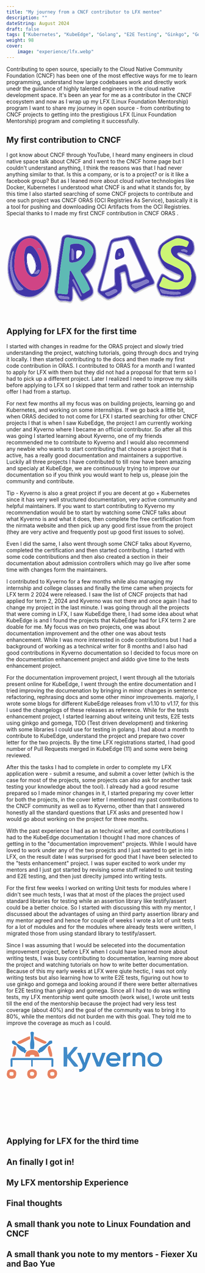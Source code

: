```yaml
---
title: "My journey from a CNCF contributor to LFX mentee"
description: ""
dateString: August 2024
draft: false
tags: ["Kubernetes", "KubeEdge", "Golang", "E2E Testing", "Ginkgo", "Gomega", "Testify", "Behavior Driven Development (BDD)", "Test Driven Development (TDD)"]
weight: 98
cover:
    image: "experience/lfx.webp"
---
```


Contributing to open source, specially to the Cloud Native Community Foundation (CNCF) has been one of the most effective ways for me to learn programming, understand how large codebases work and directly work unedr the guidance of highly talented engineers in the cloud native development space. It's been an year for me as a contributor in the CNCF ecosystem and now as I wrap up my LFX (Linux Foundation Mentorship) program I want to share my journey in open source - from contributing to CNCF projects to getting into the prestigious LFX (Linux Foundation Mentorship) program and completing it successfully.

## My first contribution to CNCF

I got know about CNCF through YouTube, I heard many engineers in cloud native space talk about CNCF and I went to the CNCF home page but I couldn't understand anything, I think the reasons was that I had never anything similar to that. Is this a company, or is to a project? or is it like a facebook group? But as I leaned more about cloud native technologies like Docker, Kubernetes I understood what CNCF is and what it stands for, by this time I also started searching of some CNCF projects to contribute and one such project was CNCF ORAS (OCI Registries As Service), basically it is a tool for pushing and downloading OCI Artifacts from the OCI Registries. Special thanks to I made my first CNCF contribution in CNCF ORAS .

<svg width="700" height="342" viewBox="0 0 903 342" fill="none" xmlns="http://www.w3.org/2000/svg">
<g filter="url(#filter0_d_126_153)">
<path d="M750.937 170.096C750.467 169.985 750.04 169.739 749.709 169.389C748.757 166.913 747.302 164.662 745.436 162.778C743.57 160.894 741.334 159.417 738.868 158.442L738.745 158.345C738.645 153.34 734.731 150.329 732.5 146.442C720.872 126.174 710.988 105.594 716.109 80.9988C717.687 73.4168 722.584 67.3425 724.091 59.8852L724.275 59.7327C726.039 59.3335 727.646 58.4238 728.896 57.117C730.146 55.8101 730.984 54.1641 731.305 52.3842C732.03 51.7626 732.754 51.1408 733.479 50.5186C737.26 50.7799 739.718 48.1161 742.331 46.17C751.023 39.9886 760.105 34.3741 769.519 29.3617C792.248 16.6043 815.283 12.9681 840.433 23.1845C850.018 27.0784 858.685 32.8489 868.622 35.7909C869.32 36.4333 870.018 37.0756 870.716 37.7178C870.675 38.3199 870.741 38.9247 870.911 39.5037C881.748 60.1315 885.66 80.7344 870.883 101.358C870.581 101.779 870.748 102.536 870.696 103.136C870.027 103.803 869.359 104.47 868.691 105.137C862.107 107.615 855.711 109.347 848.821 105.41C840.08 101.073 830.842 97.8198 821.312 95.7211C815.809 94.1643 809.515 91.8995 804.315 97.2562L803.939 97.6251C798.156 103.349 803.817 106.981 806.863 110.229C821.101 125.407 841.064 131.517 858.317 141.948C860.144 143.76 861.971 145.573 863.798 147.385C869.356 159.096 876.056 170.21 881.082 182.224C889.463 202.258 892.86 221.812 883.66 242.964C879.37 252.827 874.583 262.635 871.199 272.939L871.215 272.913C870.104 273.312 869.058 273.874 868.112 274.58C849.654 293.38 826.434 299.735 800.992 300.53C774.89 301.93 748.721 299.566 723.292 293.511L723.161 293.373C724.056 286.813 719.671 281.983 717.65 276.368C713.823 265.734 705.507 256.115 709.767 243.568C714.656 229.802 720.612 216.44 727.583 203.602C730.622 197.808 733.06 196.391 739.457 200.043C756.051 209.517 771.587 221.155 790.877 225.456C803.184 228.199 812.596 225.394 818.74 215.535C823.829 207.369 821.502 200.493 812.211 197.901C806.383 196.184 800.726 193.934 795.311 191.18C780.597 183.992 765.738 177.104 750.937 170.096ZM791.918 268.657C797.165 268.657 803.317 269.017 809.415 268.592C831.472 267.056 849.447 258.32 860.898 238.534C867.312 226.656 870.212 213.198 869.261 199.733C868.542 172.603 857.636 152.261 832.719 140.045C820.929 134.264 809.381 127.981 797.835 121.718C787.639 116.557 779.578 107.98 775.058 97.4839C768.359 81.5217 777.1 65.0151 794.025 63.1704C809.591 61.4739 825.445 61.1092 840.108 67.665C846.638 70.5846 848.477 68.2748 851.013 63.0506C860.133 44.2679 860.22 44.1789 840.741 37.0309C839.594 36.6101 838.537 35.9322 837.38 35.5568C822.571 30.7546 807.776 24.7013 791.992 31.1665C775.828 37.6239 760.437 45.8673 746.105 55.7433C739.357 60.4161 733.851 66.6646 730.064 73.9469C726.277 81.2291 724.324 89.3253 724.375 97.5331C724.425 105.741 726.477 113.812 730.352 121.048C734.228 128.283 739.81 134.464 746.614 139.054C758.746 147.487 772.744 152.123 785.841 158.586C800.312 165.729 815.868 171.012 826.126 184.691C836.994 199.184 836.645 218.926 824.554 227.614C819.65 231.306 813.973 233.838 807.95 235.021C801.926 236.204 795.714 236.006 789.778 234.443C772.963 229.869 757.035 222.506 742.658 212.66C737.559 209.403 734.84 209.291 732.561 215.733C729.537 225.004 725.702 233.99 721.102 242.589C716.071 251.437 720.409 254.785 727.542 257.439C747.898 265.926 769.892 269.758 791.918 268.657ZM785.243 292.995C795.552 292.153 803.784 291.647 811.968 290.718C814.646 290.414 817.993 289.25 818.575 286.432C819.33 282.77 815.184 282.836 813.054 281.499C809.671 280.013 805.942 279.494 802.282 280.001C787.347 279.626 772.499 280.465 757.568 276.889C747.483 274.474 737.787 270.826 727.653 268.77C725.886 268.412 723.545 266.06 722.356 269.542C721.134 273.123 730.394 286.849 734.598 287.342C752.155 289.402 769.734 291.279 785.243 292.995ZM834.065 79.4577C831.859 79.972 829.223 80.5666 826.597 81.2054C824.378 81.7451 821.185 81.3533 821.681 85.0372C822.084 88.0216 824.645 88.6328 827.183 88.6887C830.481 88.9929 833.728 89.7107 836.847 90.8252C841.175 92.0175 847.245 98.2637 849.915 91.5721C852.484 85.1333 844.402 83.6617 839.802 81.2945C837.94 80.5327 836.022 79.9185 834.065 79.4577Z" fill="#4035A7"/>
<path d="M522.929 292.303C521.656 293.64 520.384 294.976 519.112 296.313C509.162 300.862 499.276 305.562 489.236 309.903C486.351 311.372 483.151 312.115 479.914 312.068C476.678 312.022 473.501 311.187 470.66 309.636C458.66 302.885 447.458 294.806 437.264 285.552C434.999 283.478 433.282 280.876 432.268 277.978C431.253 275.08 430.971 271.975 431.448 268.942C432.66 257.137 435.157 245.499 438.894 234.235C446.727 211.431 452.828 188.139 458.53 164.745C465.447 136.359 472.376 107.969 478.663 79.44C481.746 65.447 488.265 52.6315 491.315 38.6965L491.47 38.529C506.383 30.7539 522.613 28.2279 538.987 25.3368C559.132 21.78 578.978 13.8858 598.236 27.7846C598.404 27.9063 598.818 27.6893 599.117 27.6306L599.208 27.7254C599.121 28.9181 599.228 30.1168 599.522 31.2756C618.519 73.865 637.564 116.432 656.659 158.978C667.425 182.86 680.779 205.468 691.516 229.397C695.269 237.762 692 242.015 685.145 244.028C664.488 250.095 646.271 261.329 626.883 270.067C617.022 274.511 607.419 284.285 594.797 276.521C591.147 272.844 587.496 269.167 583.846 265.49C584.131 262.669 582.187 261.001 580.523 259.241C573.873 251.943 569.96 242.566 569.449 232.707C567.634 218.807 564.737 205.071 560.784 191.622C559.799 187.58 558.827 182.483 552.811 183.703C547.734 184.793 542.766 186.339 537.967 188.322C534.751 189.612 532.009 192.157 533.155 196.181C536.957 209.527 536.763 223.398 538.439 236.998C540.857 256.612 546.246 277.712 523.516 290.627C523.128 290.847 523.116 291.73 522.929 292.303ZM443.852 275.158C450.127 281.218 456.968 278.007 463.158 275.604C475.17 271.145 486.7 265.48 497.569 258.696C512.46 249.091 514.374 254.042 510.396 232.652C510.069 229.919 509.986 227.161 510.15 224.413C510.105 207.295 510.073 190.177 510.055 173.059L511.873 171.242C524.122 168.118 534.256 160.244 546.1 156.119C559.614 151.412 560.863 151.87 565.948 165.467C573.364 185.294 575.364 206.379 580.174 226.807C582.005 234.585 585.259 234.493 591.119 232.414C597.411 230.182 603.891 228.483 610.224 226.358C622.909 222.954 635.24 218.345 647.049 212.595C652.356 209.605 654.578 207.197 651.247 200.441C641.657 180.991 633.14 161.012 624.223 141.23C608.783 106.978 593.275 72.7557 578.004 38.4283C574.998 31.672 571.816 28.2196 563.464 31.0013C549.882 35.5246 535.398 36.5799 521.517 39.8541C511.2 42.2877 498.278 41.568 493.6 55.327C488.405 72.2054 484.362 89.4171 481.5 106.843C476.084 134.681 468.245 161.898 461.691 189.438C455.435 215.726 448.102 241.758 441.318 267.922C440.645 270.521 439.788 273.491 443.545 274.804L443.852 275.158ZM670.453 231.808C670.093 230.147 669.397 228.576 668.408 227.194C667.419 225.811 666.158 224.645 664.702 223.767C663.246 222.89 661.626 222.319 659.942 222.091C658.257 221.862 656.543 221.981 654.906 222.439C647.086 225.646 639.333 229.022 631.605 232.447C619.635 237.75 606.163 237.743 594.204 243.134C591.304 244.441 588.352 245.62 588.129 249.123C587.743 255.181 604.439 266.735 609.916 264.15C628.487 255.384 647.004 246.505 665.467 237.511C667.832 236.366 670.82 235.471 670.453 231.808ZM479.588 300.098C483.55 299.964 509.582 287.15 516.241 282.45C523.39 277.404 522.811 272.581 515.011 268.364C512.906 267.431 510.589 267.079 508.301 267.344C506.014 267.609 503.839 268.482 502.003 269.872C491.473 275.868 480.258 280.573 468.602 283.885C465.503 284.644 463.022 286.839 464.942 289.737C468.422 294.836 473.621 298.514 479.588 300.098Z" fill="#4035A7"/>
<path d="M45.2954 281.677C44.6425 281.021 43.9896 280.365 43.3367 279.71C38.9325 267.737 30.4406 257.942 26.0199 245.838C17.2317 221.776 9.38135 197.984 9.35288 171.64C9.32852 149.067 13.9347 127.45 17.8817 105.678C19.6271 96.0508 20.9461 85.5096 26.5036 77.0807C43.0122 52.0427 61.7276 29.7194 93.0479 21.95C117.752 15.8217 139.31 18.2162 157.489 37.9604C168.945 50.6417 178.292 65.0802 185.171 80.7248C197.007 107.149 204.884 135.172 208.549 163.893C211.663 186.992 205.615 209.21 197.571 230.93C192.021 247.045 182.786 261.643 170.601 273.562C158.416 285.481 143.619 294.392 127.385 299.586C103.395 307.6 79.1434 300.959 57.2345 287.981C53.3612 285.687 50.3198 281.798 45.2954 281.677ZM37.2794 162.287C36.743 190.792 51.5388 227.217 85.1517 254.824C100.082 267.087 117.693 275.65 137.532 271.773C172.852 264.87 190.454 229.691 195.66 204.393C199.637 182.09 198.5 159.175 192.334 137.375C185.004 107.917 175.101 79.6799 157.278 54.6524C129.59 15.7717 77.1712 19.9028 55.8505 62.7305C42.5209 89.506 37.7679 118.068 37.2794 162.287ZM33.6633 88.0453C29.8285 90.753 27.2034 94.852 26.3481 99.4679C25.1191 106.299 22.5548 112.889 21.2954 119.718C18.2229 136.376 13.0902 152.815 17.0055 170.198C19.4052 180.852 20.3383 191.796 22.8456 202.49C27.1286 223.633 35.1212 243.852 46.4533 262.209C54.0544 273.804 60.5662 275.262 73.5698 270.6C81.9213 267.605 79.473 264.649 74.6927 261.24C65.8008 254.252 58.2377 245.722 52.364 236.058C40.137 217.817 32.0569 197.118 28.6926 175.418C25.4551 155.225 25.4202 134.647 28.5892 114.442C29.8116 106.208 34.0834 98.5254 33.6633 88.0453Z" fill="#4035A7"/>
<path d="M421.436 103.831C423.113 128.811 415.378 153.514 399.753 173.076C393.425 180.149 386.039 186.2 377.858 191.012C371.799 195.072 371.473 198.112 375.212 204.263C386.245 221.483 395.982 239.5 404.341 258.166C411.98 276.352 412.274 293.931 390.153 305.421C380.938 310.208 372.086 315.654 362.536 319.857C355.347 323.021 350.266 322.436 345.316 315.441C335.189 301.13 327.981 285.25 319.286 270.18C317.949 267.863 317.587 263.016 313.729 264.275C310.443 265.347 311.39 269.721 311.825 272.542C313.575 285.894 313.308 299.432 311.033 312.704C309.203 325.261 302.973 329.605 290.832 326.287C281.604 323.984 272.07 323.161 262.585 323.848C257.992 324.158 253.4 323.236 249.284 321.177C245.167 319.118 241.675 315.997 239.169 312.136C233.85 305.521 229.995 297.854 227.858 289.639C225.721 281.425 225.351 272.851 226.772 264.483C230.614 238.616 232.855 212.36 236.235 186.352C241.419 146.45 246.353 106.503 252.966 66.7778C254.609 56.9067 256.658 47.0219 257.738 36.9857C259.659 19.119 268.937 11.531 287.576 10.5628C296.139 10.6234 304.65 11.9141 312.846 14.3954C333.283 19.2173 354.666 19.7931 374.379 27.7148C407.315 40.9497 420.94 61.0473 421.425 96.4915C421.459 98.9402 421.43 101.39 421.436 103.831ZM308.223 286.102H308.313C308.313 280.898 307.927 275.656 308.422 270.499C308.92 265.31 305.45 256.904 311.178 255.7C317.535 254.364 319.734 263.044 322.381 268.232C329.879 283.866 338.493 298.938 348.157 313.334C351.721 318.375 355.064 320.362 361.062 316.776C367.286 313.057 374.266 310.625 380.648 307.14C407.538 292.453 410.929 283.388 399.204 254.859C391.311 237.05 381.865 219.97 370.976 203.818C367.008 197.576 367.898 194.1 373.237 190.326C376.473 188.037 379.661 185.679 382.799 183.252C391.236 177.209 398.477 169.651 404.152 160.962C416.086 140.498 421.097 116.728 418.438 93.1871C415.689 57.4635 399.416 36.3211 363.981 28.0734C342.064 22.9722 319.71 19.7555 297.775 14.724C287.676 12.4076 278.974 15.6638 270.397 18.9502C260.248 22.8388 261.789 33.8508 260.379 41.8911C255.39 70.3408 251.664 99.0131 247.549 127.614C244.299 150.208 240.798 172.776 238.098 195.438C234.749 223.549 232.184 251.752 229.122 279.899C228.175 288.601 241.826 314.422 249.844 318.062C251.537 318.773 253.376 319.063 255.206 318.907C267.713 318.547 280.214 319.826 292.39 322.712C303.055 324.676 307.551 321.064 308.141 309.976C308.563 302.039 308.223 294.062 308.223 286.102Z" fill="#837CC6"/>
<path d="M45.2942 281.677C50.3187 281.798 53.36 285.687 57.2334 287.981C79.1423 300.959 103.394 307.6 127.383 299.586C143.617 294.392 158.415 285.481 170.6 273.562C182.784 261.643 192.019 247.045 197.57 230.93C205.614 209.21 211.662 186.992 208.548 163.893C204.883 135.172 197.006 107.149 185.17 80.7248C178.291 65.0803 168.944 50.6418 157.487 37.9605C139.309 18.2163 117.751 15.8218 93.0469 21.9501C61.7265 29.7195 43.0111 52.0428 26.5027 77.0808C20.945 85.5097 19.626 96.0509 17.8805 105.678C13.9337 127.45 9.32728 149.067 9.35165 171.64C9.38012 197.984 17.2304 221.776 26.0186 245.838C30.4394 257.941 38.9313 267.737 43.3354 279.71C33.8673 273.434 30.6705 262.928 25.8876 253.563C8.06077 218.658 3.50762 181.197 7.54609 142.935C9.60188 122.887 13.7716 103.112 19.9856 83.9398C26.328 64.6229 41.6109 51.8127 55.5003 37.9331C71.2906 22.154 91.5726 17.6976 112.058 14.7888C128.317 12.4801 142.568 19.949 154.654 30.6202C174.486 48.1312 185.918 71.1114 194.728 95.3827C205.063 123.859 214.438 152.93 211.51 183.709C206.955 231.594 188.851 270.605 144.011 296.136C114.348 313.025 69.8763 302.546 49.1478 286.5C47.5634 285.273 45.3848 284.224 45.2942 281.677Z" fill="#837CC6"/>
<path d="M491.315 38.6965C488.265 52.6315 481.746 65.447 478.663 79.44C472.376 107.969 465.448 136.359 458.53 164.744C452.828 188.139 446.727 211.431 438.894 234.235C435.157 245.499 432.661 257.137 431.448 268.942C430.971 271.975 431.253 275.08 432.268 277.978C433.283 280.876 434.999 283.478 437.264 285.552C447.458 294.806 458.66 302.885 470.66 309.636C473.501 311.187 476.678 312.021 479.915 312.068C483.152 312.115 486.351 311.372 489.236 309.903C499.277 305.561 509.162 300.862 519.113 296.313C508.619 307.249 494.745 311.974 480.776 315.604C473.296 317.548 467.173 311.206 461.095 307.263C451.663 301.565 442.811 294.956 434.669 287.531C431.886 284.882 429.825 281.568 428.678 277.901C427.531 274.235 427.337 270.337 428.114 266.574C431.47 247.671 436.397 229.081 442.843 210.997C448.442 193.575 452.057 175.691 456.229 157.922C460.468 139.867 465.733 122.048 469.789 103.956C472.778 88.0993 476.866 72.4693 482.023 57.1792C484.438 50.7502 485.63 43.5453 491.315 38.6965Z" fill="#837CC6"/>
<path d="M594.797 276.521C607.419 284.285 617.022 274.511 626.884 270.067C646.271 261.329 664.488 250.095 685.145 244.028C692 242.015 695.27 237.762 691.516 229.397C680.779 205.468 667.425 182.86 656.66 158.978C637.495 116.464 618.449 73.8965 599.523 31.2757C599.228 30.1168 599.122 28.9181 599.208 27.7255C605.312 30.2425 605.194 36.6624 607.371 41.419C634.819 101.397 659.972 162.437 690.802 220.846C692.085 223.276 693.214 225.792 694.315 228.312C698.4 237.669 696.557 244.015 686.687 246.957C660.961 254.624 638.332 268.773 614.283 279.935C607.228 283.21 599.774 286.254 594.797 276.521Z" fill="#837CC6"/>
<path d="M750.937 170.096C765.738 177.104 780.597 183.992 795.31 191.18C800.725 193.934 806.383 196.184 812.211 197.901C821.502 200.493 823.828 207.369 818.739 215.535C812.595 225.394 803.184 228.199 790.877 225.456C771.586 221.155 756.05 209.517 739.457 200.043C733.059 196.391 730.622 197.809 727.582 203.602C720.612 216.44 714.655 229.802 709.767 243.568C705.507 256.115 713.823 265.734 717.65 276.368C719.67 281.983 724.056 286.813 723.161 293.373C715.568 282.044 709.887 269.545 706.342 256.375C703.055 244.123 710.244 233.288 714.638 222.374C717.589 215.043 721.724 208.196 725.144 201.043C728.537 193.947 733.115 193.135 740.005 196.663C753.032 203.335 764.295 213.21 778.458 217.76C784.534 219.712 790.623 221.643 796.773 223.345C799.636 223.916 802.598 223.735 805.37 222.821C808.142 221.907 810.631 220.291 812.593 218.129C814.394 216.93 815.817 215.244 816.697 213.268C817.577 211.292 817.878 209.107 817.565 206.966C816.623 202.446 812.428 201.599 808.637 200.196C789.708 192.518 771.278 183.661 753.457 173.677C752.307 173.079 751.763 171.317 750.937 170.096Z" fill="#837CC6"/>
<path d="M522.929 292.303C523.116 291.73 523.128 290.847 523.516 290.627C546.246 277.712 540.857 256.612 538.439 236.998C536.763 223.398 536.956 209.527 533.155 196.181C532.008 192.157 534.751 189.612 537.967 188.322C542.766 186.339 547.734 184.793 552.811 183.703C558.827 182.483 559.799 187.58 560.784 191.622C564.736 205.071 567.633 218.807 569.449 232.707C569.96 242.566 573.873 251.943 580.523 259.241C582.187 261.001 584.131 262.669 583.846 265.49C572.163 257.425 567.807 245.87 566.125 232.138C564.122 218.91 561.43 205.796 558.06 192.849C556.407 185.679 551.123 187.925 546.332 189.014C540.931 190.241 536.621 191.447 537.333 198.923C539.066 217.143 543.278 235.12 542.769 253.559C542.668 257.229 542.787 260.906 542.78 264.579C542.752 279.495 537.618 286.66 522.929 292.303Z" fill="#837CC6"/>
<path d="M723.292 293.511C748.721 299.566 774.889 301.93 800.992 300.53C826.434 299.735 849.653 293.381 868.111 274.58C869.057 273.874 870.103 273.312 871.215 272.914C868.559 282.529 860.053 286.573 852.548 290.555C828.199 303.473 801.937 306.463 774.689 303.928C761.62 303.275 748.603 301.816 735.714 299.557C730.993 298.521 725.821 298.864 723.292 293.511Z" fill="#837CC6"/>
<path d="M868.622 35.7909C858.685 32.8489 850.018 27.0785 840.432 23.1845C815.283 12.9682 792.247 16.6043 769.519 29.3617C760.105 34.3741 751.023 39.9886 742.331 46.1701C739.718 48.1161 737.259 50.7799 733.478 50.5186C733.377 48.2934 735.206 47.3382 736.581 46.3378C752.431 34.4897 769.842 24.8866 788.319 17.8005C806.31 11.1325 823.661 13.8421 840.778 20.1246C850.806 23.8055 861.777 26.2704 868.622 35.7909Z" fill="#837CC6"/>
<path d="M871.198 272.938C874.582 262.635 879.369 252.827 883.659 242.964C892.859 221.812 889.462 202.257 881.081 182.224C876.055 170.21 869.355 159.096 863.797 147.385C865.006 147.616 866.14 148.14 867.1 148.91C868.06 149.68 868.818 150.674 869.306 151.803C881.287 173.702 894.961 195.62 891.854 221.746C889.665 240.159 884.811 258.603 871.198 272.938Z" fill="#837CC6"/>
<path d="M599.117 27.6306C598.818 27.6895 598.405 27.9063 598.236 27.7846C578.979 13.8858 559.133 21.78 538.988 25.3368C522.614 28.2279 506.384 30.7537 491.47 38.5289C497.564 29.7872 507.364 27.135 516.647 25.7118C534.38 22.9937 551.83 19.2384 569.354 15.549C581.148 13.0659 590.624 20.0248 599.117 27.6306Z" fill="#837CC6"/>
<path d="M724.091 59.8852C722.584 67.3424 717.687 73.4168 716.108 80.9988C710.988 105.594 720.872 126.174 732.5 146.442C734.73 150.329 738.645 153.34 738.745 158.345C726.831 148.258 722.566 133.823 716.661 120.212C712.965 111.981 711.121 103.038 711.26 94.0166C711.399 84.9947 713.516 76.1132 717.463 67.9993C718.941 64.7264 719.993 61.0463 724.091 59.8852Z" fill="#837CC6"/>
<path d="M858.317 141.948C841.064 131.516 821.101 125.407 806.863 110.229C803.817 106.981 798.156 103.349 803.939 97.6251C805.315 107.429 812.829 112.513 820.076 117.222C828.906 122.96 838.521 127.478 847.599 132.857C851.618 135.238 856.607 136.743 858.317 141.948Z" fill="#837CC6"/>
<path d="M870.696 103.136C870.748 102.536 870.582 101.78 870.884 101.358C885.661 80.7346 881.748 60.1317 870.912 39.5037C870.741 38.9247 870.675 38.32 870.717 37.7178C881.307 43.189 880.908 54.0739 882.815 63.4575C885.483 76.5861 884.717 89.4352 874.909 100.072C873.731 101.348 872.869 103.177 870.696 103.136Z" fill="#837CC6"/>
<path d="M804.315 97.2559C809.514 91.8991 815.809 94.1639 821.312 95.7207C830.841 97.8194 840.079 101.073 848.821 105.409C855.71 109.347 862.107 107.614 868.691 105.136C864.668 112.154 859.159 112.946 851.889 110.085C836.539 104.046 821.538 96.4481 804.315 97.2559Z" fill="#837CC6"/>
<path d="M738.868 158.442C741.334 159.417 743.57 160.894 745.436 162.778C747.302 164.662 748.757 166.913 749.708 169.389C747.125 168.627 744.775 167.224 742.88 165.31C740.984 163.396 739.604 161.033 738.868 158.442Z" fill="#837CC6"/>
<path d="M731.305 52.3843C730.984 54.1642 730.146 55.8102 728.896 57.117C727.646 58.4238 726.038 59.3336 724.274 59.7327C724.41 57.8817 725.186 56.1356 726.469 54.7945C727.752 53.4534 729.462 52.6012 731.305 52.3843Z" fill="#837CC6"/>
<path d="M791.918 268.657C769.892 269.758 747.897 265.926 727.542 257.439C720.409 254.785 716.071 251.437 721.102 242.589C725.702 233.99 729.536 225.004 732.561 215.733C734.84 209.291 737.558 209.403 742.657 212.66C757.035 222.506 772.963 229.869 789.778 234.443C795.713 236.006 801.926 236.204 807.95 235.021C813.973 233.838 819.65 231.306 824.554 227.614C836.644 218.926 836.994 199.184 826.126 184.691C815.867 171.012 800.312 165.729 785.84 158.586C772.745 152.123 758.746 147.487 746.614 139.054C739.81 134.464 734.227 128.283 730.352 121.048C726.477 113.812 724.425 105.741 724.375 97.533C724.324 89.3252 726.277 81.2291 730.064 73.9469C733.851 66.6646 739.357 60.4161 746.105 55.7433C760.437 45.8673 775.829 37.6238 791.992 31.1664C807.776 24.7011 822.571 30.7545 837.38 35.5567C838.538 35.9321 839.594 36.61 840.741 37.0308C860.221 44.1788 860.134 44.2678 851.013 63.0505C848.477 68.2747 846.638 70.5845 840.108 67.6649C825.445 61.1091 809.591 61.474 794.025 63.1702C777.1 65.015 768.359 81.5218 775.058 97.4838C779.578 107.98 787.639 116.557 797.835 121.718C809.381 127.981 820.929 134.264 832.719 140.045C857.636 152.261 868.542 172.603 869.261 199.733C870.212 213.198 867.312 226.656 860.898 238.534C849.447 258.32 831.472 267.056 809.415 268.592C803.317 269.017 797.164 268.657 791.918 268.657Z" fill="#CCF575"/>
<path d="M785.242 292.995C769.734 291.279 752.155 289.402 734.598 287.342C730.393 286.849 721.133 273.123 722.356 269.542C723.544 266.06 725.886 268.412 727.653 268.77C737.787 270.826 747.482 274.474 757.568 276.889C772.499 280.465 787.346 279.626 802.282 280.001C805.942 279.494 809.671 280.013 813.053 281.499C815.183 282.836 819.33 282.77 818.574 286.432C817.993 289.25 814.646 290.414 811.968 290.718C803.784 291.647 795.552 292.154 785.242 292.995Z" fill="#837CC6"/>
<path d="M834.065 79.4576C836.023 79.9184 837.941 80.5324 839.802 81.2941C844.403 83.6613 852.485 85.133 849.916 91.5718C847.245 98.2637 841.176 92.0175 836.848 90.8249C833.729 89.7104 830.482 88.9926 827.184 88.6884C824.645 88.6325 822.084 88.0213 821.682 85.0369C821.185 81.353 824.378 81.7448 826.597 81.2051C829.223 80.5666 831.859 79.9719 834.065 79.4576Z" fill="#837CC6"/>
<path d="M511.874 171.241C511.267 171.847 510.662 172.453 510.056 173.06C506.852 173.825 506.906 176.432 506.93 178.86C507.118 197.471 506.487 216.151 507.947 234.664C508.719 244.448 507.395 250.754 497.943 255.029C480.351 262.983 464.66 275.862 443.852 275.158L443.547 274.803C447.259 259.663 450.693 244.449 454.731 229.397C469.47 174.46 482.768 119.18 494.625 63.5566C495.233 58.7332 497.469 54.262 500.965 50.8831C504.46 47.5043 509.005 45.4204 513.846 44.9763C529.759 41.954 545.718 38.9778 561.375 34.8991C568.847 32.9527 572.238 34.3615 575.411 41.44C598.934 93.9166 622.713 146.278 646.747 198.526C649.949 205.507 648.414 209.481 641.425 211.857C624.058 217.762 606.675 223.621 589.342 229.625C585.1 231.095 583.977 229.109 583.313 225.456C581.834 217.334 580.131 209.252 578.442 201.17C576.193 187.589 572.765 174.229 568.197 161.243C563.598 149.714 558.736 147.628 547.652 152.073C545.906 152.639 544.196 153.309 542.531 154.081C532.271 159.728 519.695 161.253 511.874 171.241ZM510.684 111.345C509.814 129.194 513.401 131.756 527.722 126.714C529.446 126.107 531.281 125.82 533.009 125.222C556.083 117.243 557.32 113.807 550.641 89.9187C544.89 69.3526 541.079 73.2076 525.38 78.0171C523.101 78.9277 521.062 80.3498 519.419 82.1737C517.777 83.9975 516.576 86.1743 515.908 88.5361C512.86 95.7792 511.092 103.497 510.684 111.345Z" fill="#FCFCFD"/>
<path d="M511.874 171.241C519.695 161.253 532.271 159.728 542.531 154.081C544.196 153.31 545.906 152.639 547.652 152.073C558.736 147.628 563.598 149.714 568.197 161.243C572.765 174.229 576.193 187.589 578.442 201.17C580.131 209.252 581.834 217.334 583.312 225.456C583.977 229.109 585.1 231.095 589.342 229.625C606.675 223.621 624.058 217.762 641.425 211.857C648.413 209.481 649.949 205.507 646.747 198.526C622.77 146.254 598.992 93.8921 575.411 41.4401C572.237 34.3616 568.847 32.9527 561.374 34.8992C545.717 38.9779 529.758 41.9541 513.846 44.9764C509.005 45.4204 504.46 47.5044 500.965 50.8832C497.469 54.2621 495.232 58.7333 494.624 63.5567C482.872 119.197 469.574 174.477 454.731 229.397C450.693 244.449 447.259 259.663 443.546 274.803C439.788 273.491 440.645 270.521 441.319 267.921C448.102 241.757 455.435 215.725 461.691 189.437C468.245 161.898 476.084 134.681 481.5 106.843C484.362 89.4167 488.405 72.2049 493.601 55.3266C498.278 41.5676 511.2 42.2873 521.518 39.8537C535.398 36.5797 549.882 35.5244 563.464 31.0011C571.816 28.2194 574.998 31.6718 578.004 38.4281C593.275 72.7555 608.784 106.978 624.223 141.23C633.14 161.011 641.657 180.991 651.247 200.441C654.578 207.196 652.356 209.604 647.049 212.595C635.24 218.345 622.909 222.954 610.224 226.357C603.891 228.482 597.411 230.182 591.119 232.414C585.259 234.493 582.005 234.585 580.174 226.807C575.364 206.379 573.364 185.294 565.948 165.467C560.863 151.87 559.614 151.412 546.1 156.118C534.256 160.243 524.123 168.118 511.874 171.241Z" fill="#837CC6"/>
<path d="M670.445 231.802C670.82 235.471 667.832 236.366 665.467 237.511C646.983 246.459 628.467 255.339 609.917 264.15C604.44 266.735 587.743 255.181 588.129 249.123C588.353 245.62 591.305 244.441 594.205 243.134C606.163 237.744 619.635 237.75 631.605 232.447C639.334 229.023 647.087 225.646 654.907 222.439C656.543 221.98 658.256 221.862 659.939 222.09C661.623 222.318 663.243 222.888 664.698 223.765C666.154 224.642 667.414 225.807 668.403 227.189C669.391 228.571 670.086 230.141 670.445 231.802Z" fill="#837CC6"/>
<path d="M479.588 300.098C473.621 298.514 468.422 294.836 464.942 289.737C463.022 286.839 465.503 284.643 468.602 283.885C480.258 280.573 491.473 275.868 502.003 269.872C503.839 268.482 506.014 267.609 508.301 267.344C510.589 267.079 512.906 267.431 515.011 268.364C522.811 272.581 523.391 277.404 516.241 282.45C509.582 287.15 483.55 299.964 479.588 300.098Z" fill="#837CC6"/>
<path d="M443.851 275.158C464.659 275.861 480.35 262.983 497.942 255.029C507.395 250.754 508.718 244.448 507.947 234.664C506.487 216.151 507.118 197.471 506.93 178.86C506.905 176.432 506.852 173.825 510.056 173.06C510.084 190.177 510.115 207.295 510.15 224.413C509.986 227.161 510.069 229.919 510.396 232.652C514.374 254.042 512.46 249.091 497.569 258.696C486.7 265.48 475.17 271.145 463.158 275.604C456.968 278.007 450.127 281.218 443.851 275.158Z" fill="#837CC6"/>
<path d="M37.2794 162.287C37.7679 118.068 42.521 89.506 55.8505 62.7305C77.1712 19.9028 129.59 15.7717 157.278 54.6525C175.101 79.6799 185.004 107.917 192.334 137.375C198.5 159.175 199.637 182.09 195.66 204.393C190.454 229.691 172.852 264.87 137.532 271.773C117.693 275.65 100.083 267.087 85.1518 254.824C51.5388 227.217 36.7431 190.792 37.2794 162.287ZM83.9872 117.654C83.7861 134.451 85.6328 151.21 89.4864 167.561C91.7308 179.952 97.5674 191.411 106.271 200.512C109.715 204.006 113.934 206.639 118.585 208.197C123.237 209.756 128.19 210.196 133.044 209.483C137.897 208.77 142.515 206.923 146.521 204.092C150.528 201.261 153.81 197.525 156.104 193.188C166.826 173.64 165.876 153.41 159.645 132.814C152.864 110.398 143.783 89.0936 127.574 71.7996C114.135 57.4602 94.9538 62.1916 88.667 80.6178C85.0211 92.6091 83.4386 105.133 83.9872 117.654Z" fill="#D04485"/>
<path d="M33.6628 88.0453C34.083 98.5254 29.811 106.208 28.5886 114.442C25.4197 134.647 25.4545 155.225 28.692 175.418C32.0563 197.118 40.1364 217.817 52.3635 236.058C58.2371 245.722 65.8003 254.252 74.6922 261.24C79.4725 264.649 81.9208 267.605 73.5693 270.6C60.5657 275.262 54.0539 273.804 46.4528 262.209C35.1207 243.852 27.1282 223.633 22.8452 202.49C20.3378 191.796 19.4046 180.852 17.0052 170.198C13.0901 152.815 18.2225 136.376 21.295 119.718C22.5545 112.889 25.1187 106.299 26.3478 99.4679C27.203 94.8521 29.828 90.7531 33.6628 88.0453Z" fill="#837CC6"/>
<path d="M308.223 286.102C308.223 294.062 308.563 302.039 308.141 309.976C307.551 321.064 303.054 324.676 292.39 322.712C280.214 319.826 267.713 318.547 255.206 318.907C253.376 319.063 251.536 318.773 249.844 318.062C241.826 314.422 228.175 288.601 229.122 279.899C232.184 251.753 234.749 223.549 238.098 195.438C240.798 172.776 244.298 150.208 247.549 127.614C251.664 99.0135 255.39 70.3411 260.379 41.8917C261.789 33.8514 260.248 22.8394 270.397 18.9508C278.974 15.6644 287.676 12.4081 297.775 14.7246C319.71 19.7562 342.064 22.9729 363.981 28.074C399.416 36.3216 415.689 57.4641 418.438 93.1877C421.097 116.728 416.086 140.498 404.152 160.963C398.477 169.651 391.236 177.21 382.799 183.253C379.659 185.673 376.472 188.031 373.237 190.326C367.898 194.101 367.008 197.576 370.976 203.818C381.865 219.971 391.311 237.05 399.204 254.86C410.929 283.389 407.538 292.453 380.648 307.14C374.266 310.625 367.286 313.057 361.062 316.777C355.064 320.362 351.721 318.375 348.157 313.334C338.493 298.939 329.879 283.866 322.381 268.233C319.734 263.044 317.535 254.365 311.178 255.701C305.45 256.904 308.92 265.311 308.422 270.5C307.927 275.657 308.313 280.898 308.313 286.103L308.223 286.102ZM239.917 279.989C239.697 280.984 239.709 282.017 239.95 283.007C240.191 283.998 240.656 284.92 241.309 285.703C241.962 286.486 242.786 287.108 243.717 287.523C244.648 287.938 245.662 288.135 246.681 288.097C255.161 289.133 263.639 290.279 272.152 290.935C287.632 292.127 288.072 292.032 289.585 276.178C292.367 247.024 294.592 217.816 297.036 188.63C297.261 185.94 296.607 182.474 299.899 181.589C303.168 180.71 304.531 183.877 305.833 186.243C312.137 197.695 318.564 209.085 324.583 220.686C334.932 240.631 345.223 260.612 355.086 280.799C358.583 287.956 362.122 288.789 368.413 284.114C374.095 280.011 380.095 276.368 386.356 273.217C387.421 272.751 388.376 272.067 389.159 271.209C389.943 270.351 390.538 269.338 390.906 268.236C391.274 267.133 391.406 265.966 391.294 264.809C391.182 263.653 390.829 262.532 390.257 261.521C386.538 251.562 382.204 241.843 377.281 232.421C369.098 217.466 360.043 202.987 351.272 188.357C350.338 187.234 349.649 185.929 349.249 184.525C348.849 183.121 348.747 181.649 348.948 180.203C349.15 178.757 349.651 177.369 350.421 176.128C351.19 174.887 352.209 173.82 353.415 172.996C356.853 169.943 360.093 166.673 363.115 163.207C378.765 146.471 394.708 129.893 403.533 108.211C407.003 101.393 408.776 93.8384 408.702 86.1886C406.682 65.6205 382.206 41.0012 361.721 37.5145C338.608 33.5807 315.554 29.3002 292.507 24.9922C280.293 22.7091 275.004 27.2628 272.794 39.1741C269.346 57.7534 266.878 76.4566 264.039 95.1126C260.83 116.196 257.577 137.278 254.822 158.423C251.673 182.599 249.339 206.881 246.099 231.043C243.911 247.361 244.732 264.043 239.917 279.989ZM254.964 298.232C251.2 299.417 245.787 296.438 244.868 300.719C244.03 304.621 247.683 308.354 251.484 310.945C254.133 312.472 257.183 313.163 260.231 312.925C268.783 313.235 277.338 313.52 285.881 314.002C289.25 314.192 293.511 317.226 294.966 311.705C295.292 310.651 295.359 309.533 295.159 308.448C294.959 307.362 294.499 306.341 293.819 305.472C293.138 304.603 292.257 303.912 291.251 303.459C290.244 303.005 289.143 302.802 288.041 302.867C276.69 302.45 265.734 299.565 254.964 298.232ZM351.001 301.836C351.615 300.71 351.955 299.456 351.994 298.174C352.034 296.892 351.77 295.618 351.225 294.457C341.87 271.574 331.079 249.304 318.917 227.781C317.478 225.022 316.722 218.898 311.786 221.918C307.338 224.639 311.998 228.507 313.411 231.394C320.608 246.098 328.013 260.7 335.626 275.199C340.208 283.949 343.231 293.654 351.001 301.836Z" fill="#4035A7"/>
<path d="M510.684 111.345C511.091 103.497 512.859 95.7792 515.908 88.5361C516.575 86.1743 517.776 83.9975 519.419 82.1736C521.061 80.3498 523.101 78.9277 525.38 78.0171C541.079 73.2075 544.889 69.3526 550.64 89.9186C557.32 113.807 556.082 117.243 533.009 125.222C531.281 125.82 529.445 126.107 527.721 126.714C513.4 131.756 509.813 129.194 510.684 111.345ZM526.42 103.499C527.045 106.211 525.088 110.499 529.923 110.553C530.701 110.58 531.477 110.452 532.206 110.176C532.934 109.9 533.6 109.481 534.164 108.944C534.728 108.407 535.18 107.763 535.492 107.05C535.804 106.336 535.971 105.568 535.982 104.789C536.029 102.911 535.374 101.083 534.144 99.6627C532.915 98.2423 531.2 97.3313 529.335 97.1079C525.192 96.8097 527.404 101.282 526.42 103.499Z" fill="#4035A7"/>
<path d="M83.9905 117.654C83.4387 105.132 85.0198 92.6085 88.6664 80.6173C94.9531 62.1911 114.134 57.4597 127.574 71.7991C143.782 89.0931 152.863 110.398 159.644 132.813C165.875 153.41 166.825 173.64 156.103 193.188C153.81 197.525 150.527 201.26 146.52 204.091C142.514 206.922 137.897 208.769 133.043 209.483C128.19 210.196 123.236 209.755 118.585 208.197C113.933 206.638 109.714 204.005 106.27 200.512C97.5669 191.41 91.7303 179.952 89.4859 167.561C85.6317 151.21 83.7863 134.451 83.9905 117.654ZM113.125 191.703C114.959 198.02 117.812 199.241 122.327 195.642L125.751 193.512C127.554 193.556 129.349 193.771 131.112 194.153C144.575 198.374 147.827 196.985 153.992 184.329C155.265 181.717 156.351 178.783 154.091 176.716C151.542 174.385 148.981 176.947 146.691 178.244C142.202 180.787 140.408 186.42 135.305 188.305L134.765 187.718C132.089 181.882 141.954 177.712 136.916 171.561L137.247 164.354C142.013 160.589 141.992 156.813 137.275 153.025L136.861 147.675C140.158 143.048 138.358 140.17 133.639 138.292L133.072 134.822C133.696 130.937 133.155 126.954 131.517 123.376C129.88 119.798 127.22 116.785 123.873 114.717C123.46 114.465 123.143 114.083 122.972 113.631C124.286 109.453 122.389 107.64 118.37 107.391L118.379 107.4C118.013 100.116 111.642 99.9674 106.993 98.6003C103.266 97.5044 98.9779 98.1834 98.4531 103.732C94.2787 116.363 97.4856 129.344 96.627 142.132C93.7986 146.958 93.9443 150.955 99.7651 153.369L100.405 158.668C97.1764 163.238 99.8072 165.821 103.58 168.018L104.097 171.531C103.827 179.724 105.401 187.091 113.131 191.706L113.125 191.703Z" fill="#4035A7"/>
<path d="M239.917 279.989C244.732 264.043 243.911 247.361 246.099 231.044C249.339 206.881 251.673 182.599 254.823 158.423C257.577 137.278 260.83 116.196 264.039 95.1127C266.878 76.4567 269.346 57.7535 272.794 39.1743C275.005 27.2629 280.294 22.7092 292.507 24.9923C315.554 29.3003 338.608 33.5808 361.721 37.5146C382.206 41.0013 406.683 65.6208 408.702 86.1887C408.776 93.8386 407.003 101.393 403.533 108.211C394.708 129.893 378.765 146.471 363.115 163.207C360.094 166.673 356.854 169.943 353.415 172.996C352.21 173.82 351.19 174.887 350.421 176.128C349.652 177.369 349.15 178.757 348.948 180.203C348.747 181.649 348.849 183.121 349.249 184.525C349.649 185.929 350.338 187.234 351.272 188.357C360.043 202.987 369.098 217.467 377.281 232.421C382.204 241.843 386.537 251.562 390.257 261.521C390.829 262.532 391.182 263.653 391.294 264.809C391.406 265.966 391.273 267.133 390.906 268.236C390.538 269.338 389.943 270.351 389.159 271.209C388.375 272.067 387.42 272.751 386.356 273.217C380.095 276.368 374.095 280.011 368.412 284.114C362.122 288.789 358.583 287.956 355.086 280.799C345.223 260.612 334.931 240.631 324.583 220.686C318.564 209.085 312.137 197.695 305.833 186.242C304.531 183.877 303.168 180.71 299.899 181.589C296.606 182.474 297.261 185.94 297.036 188.63C294.592 217.816 292.367 247.023 289.585 276.177C288.072 292.032 287.632 292.126 272.152 290.935C263.639 290.279 255.161 289.133 246.681 288.097C245.662 288.134 244.648 287.938 243.717 287.523C242.786 287.108 241.962 286.485 241.309 285.703C240.656 284.92 240.191 283.998 239.95 283.007C239.709 282.017 239.698 280.984 239.917 279.989ZM295.022 115.317C295.022 120.741 295.023 124.103 295.022 127.465C295.02 140.335 296.982 142.319 309.901 141.988C319.866 141.823 329.652 139.322 338.474 134.686C347.296 130.05 354.907 123.409 360.696 115.296C373.538 98.465 373.836 68.0257 352 58.2056C336.823 51.3799 321.092 52.7758 305.535 56.4593C303.55 56.9431 301.798 58.1077 300.583 59.7504C299.368 61.3932 298.768 63.4099 298.887 65.4495C299.994 82.9485 294.125 99.9116 295.022 115.317Z" fill="#5EBAB4"/>
<path d="M254.964 298.232C265.733 299.565 276.69 302.45 288.041 302.867C289.143 302.802 290.244 303.005 291.25 303.459C292.256 303.913 293.137 304.604 293.818 305.472C294.499 306.341 294.959 307.362 295.159 308.448C295.358 309.533 295.292 310.651 294.965 311.705C293.511 317.226 289.25 314.192 285.881 314.002C277.338 313.521 268.783 313.235 260.231 312.925C257.182 313.163 254.133 312.473 251.483 310.945C247.683 308.354 244.03 304.621 244.867 300.719C245.786 296.438 251.199 299.417 254.964 298.232Z" fill="#837CC6"/>
<path d="M351 301.836C343.231 293.654 340.208 283.949 335.626 275.199C328.032 260.695 320.627 246.093 313.411 231.394C311.998 228.507 307.338 224.639 311.786 221.918C316.722 218.898 317.478 225.022 318.917 227.781C331.079 249.304 341.87 271.574 351.225 294.457C351.77 295.618 352.034 296.892 351.995 298.174C351.955 299.456 351.615 300.711 351 301.836Z" fill="#837CC6"/>
<path d="M526.42 103.499C527.405 101.282 525.193 96.81 529.335 97.1079C531.201 97.3313 532.916 98.2423 534.145 99.6627C535.374 101.083 536.029 102.911 535.983 104.789C535.971 105.568 535.805 106.336 535.492 107.05C535.18 107.763 534.729 108.407 534.164 108.944C533.6 109.481 532.934 109.899 532.206 110.176C531.478 110.452 530.702 110.58 529.924 110.552C525.089 110.499 527.045 106.212 526.42 103.499Z" fill="#837CC6"/>
<path d="M133.072 134.822C133.262 135.979 133.451 137.135 133.64 138.292C133.256 140.001 133.355 141.783 133.923 143.44C134.492 145.096 135.509 146.562 136.862 147.676C137 149.459 137.138 151.242 137.275 153.026C136.334 156.742 136.324 160.633 137.248 164.354L136.916 171.561L125.752 193.512L122.327 195.642C118.95 195.221 115.761 193.856 113.126 191.703L113.131 191.706C110.19 184.95 109.017 177.402 104.097 171.531L103.58 168.018C104.036 166.32 103.978 164.525 103.412 162.861C102.847 161.196 101.801 159.737 100.405 158.668C100.192 156.902 99.9789 155.135 99.7659 153.369C100.13 151.381 100.037 149.336 99.4928 147.389C98.9491 145.442 97.9691 143.644 96.6273 142.132C97.4858 129.344 94.279 116.363 98.4532 103.732C106.026 99.9031 112.114 104.133 118.379 107.401L118.37 107.391C118.511 110.497 120.779 112.037 122.973 113.631C123.144 114.083 123.461 114.466 123.873 114.717C126.67 121.542 128.121 128.982 133.072 134.822Z" fill="#FCFCFD"/>
<path d="M125.752 193.512L136.916 171.561C141.954 177.712 132.089 181.882 134.771 187.725C133.842 188.343 132.568 188.758 132.07 189.62C131.969 189.821 131.933 190.048 131.967 190.27C132.001 190.492 132.103 190.698 132.26 190.86C132.416 191.021 132.619 191.129 132.84 191.17C133.061 191.21 133.289 191.181 133.493 191.086C134.347 190.585 134.721 189.265 135.305 188.305C140.408 186.42 142.203 180.787 146.692 178.244C148.982 176.947 151.543 174.385 154.091 176.716C156.352 178.783 155.265 181.717 153.992 184.329C147.827 196.985 144.576 198.374 131.112 194.153C129.349 193.771 127.555 193.556 125.752 193.512Z" fill="#837CC6"/>
<path d="M165.301 84.435C159.036 81.167 152.948 76.9375 145.375 80.7664C145.9 75.2179 150.188 74.5389 153.915 75.6348C158.565 77.0019 164.935 77.1507 165.301 84.435Z" fill="#837CC6"/>
<path d="M133.072 134.822C128.121 128.982 126.67 121.542 123.873 114.717C127.22 116.785 129.88 119.798 131.517 123.376C133.155 126.954 133.695 130.937 133.072 134.822Z" fill="#837CC6"/>
<path d="M104.097 171.531C109.017 177.402 110.189 184.95 113.13 191.706C105.401 187.091 103.827 179.724 104.097 171.531Z" fill="#837CC6"/>
<path d="M96.6269 142.132C97.9687 143.644 98.9486 145.442 99.4924 147.388C100.036 149.335 100.13 151.381 99.7654 153.369C93.9442 150.955 93.7985 146.958 96.6269 142.132Z" fill="#837CC6"/>
<path d="M136.861 147.676C135.509 146.562 134.492 145.096 133.923 143.44C133.354 141.783 133.256 140.001 133.639 138.292C138.358 140.17 140.158 143.049 136.861 147.676Z" fill="#837CC6"/>
<path d="M137.248 164.354C136.324 160.633 136.334 156.742 137.275 153.026C141.992 156.813 142.013 160.59 137.248 164.354Z" fill="#837CC6"/>
<path d="M100.405 158.668C101.8 159.737 102.847 161.196 103.412 162.861C103.977 164.525 104.035 166.32 103.58 168.018C99.8072 165.822 97.1761 163.238 100.405 158.668Z" fill="#837CC6"/>
<path d="M113.125 191.703C115.76 193.856 118.95 195.221 122.326 195.642C117.812 199.241 114.958 198.02 113.125 191.703Z" fill="#837CC6"/>
<path d="M122.973 113.631C120.78 112.037 118.512 110.497 118.371 107.391C122.39 107.64 124.286 109.453 122.973 113.631Z" fill="#837CC6"/>
<path d="M295.022 115.318C294.124 99.9118 299.994 82.9487 298.887 65.4496C298.768 63.4099 299.368 61.3932 300.583 59.7505C301.798 58.1078 303.55 56.9431 305.535 56.4593C321.092 52.7758 336.823 51.38 352 58.2056C373.836 68.0257 373.538 98.465 360.696 115.296C354.907 123.409 347.296 130.05 338.474 134.686C329.652 139.322 319.866 141.823 309.901 141.988C296.982 142.319 295.02 140.335 295.022 127.465C295.023 124.103 295.022 120.74 295.022 115.318ZM339.752 85.1246C333.818 84.3426 328.872 86.3833 328.633 93.9965C328.365 102.516 328.661 111.054 328.7 119.583C328.723 124.466 330.82 125.532 334.989 123.118C342.309 118.676 348.26 112.298 352.185 104.687C358.761 92.8245 354.301 85.3875 339.752 85.1246ZM306.232 102.332H306.144C306.144 109.066 306.081 115.801 306.17 122.534C306.217 126.13 305.606 130.831 310.962 130.688C315.854 130.557 317.199 126.557 317.197 122.126C317.192 113.861 316.928 105.578 317.399 97.3377C317.589 91.8581 316.21 86.4382 313.426 81.7149C312.235 79.4787 310.894 76.6713 308.418 76.9739C305.039 77.3866 306.36 80.862 306.297 83.0499C306.115 89.4725 306.232 95.9039 306.232 102.332Z" fill="#4035A7"/>
<path d="M135.305 188.305C134.721 189.265 134.347 190.585 133.493 191.086C133.289 191.181 133.061 191.21 132.84 191.17C132.619 191.129 132.416 191.021 132.259 190.86C132.103 190.699 132 190.492 131.967 190.27C131.933 190.048 131.969 189.821 132.07 189.62C132.568 188.758 133.842 188.343 134.771 187.725L135.305 188.305Z" fill="#4035A7"/>
<path d="M339.752 85.1246C354.301 85.3875 358.761 92.8245 352.185 104.687C348.26 112.298 342.309 118.676 334.989 123.118C330.82 125.532 328.723 124.466 328.7 119.583C328.661 111.053 328.365 102.516 328.633 93.9964C328.872 86.3833 333.819 84.3426 339.752 85.1246Z" fill="#FCFCFD"/>
<path d="M306.233 102.332C306.233 95.9038 306.115 89.4724 306.298 83.0495C306.36 80.8617 305.04 77.3863 308.418 76.9735C310.894 76.671 312.236 79.4783 313.427 81.7146C316.211 86.4379 317.589 91.8578 317.4 97.3374C316.929 105.577 317.193 113.86 317.197 122.125C317.2 126.557 315.855 130.557 310.963 130.688C305.607 130.83 306.218 126.13 306.171 122.534C306.082 115.801 306.145 109.066 306.145 102.332H306.233Z" fill="#837CC6"/>
</g>
<defs>
<filter id="filter0_d_126_153" x="-4" y="0" width="910.328" height="349.03" filterUnits="userSpaceOnUse" color-interpolation-filters="sRGB">
<feFlood flood-opacity="0" result="BackgroundImageFix"/>
<feColorMatrix in="SourceAlpha" type="matrix" values="0 0 0 0 0 0 0 0 0 0 0 0 0 0 0 0 0 0 127 0" result="hardAlpha"/>
<feOffset dy="4"/>
<feGaussianBlur stdDeviation="2"/>
<feComposite in2="hardAlpha" operator="out"/>
<feColorMatrix type="matrix" values="0 0 0 0 0 0 0 0 0 0 0 0 0 0 0 0 0 0 0.25 0"/>
<feBlend mode="normal" in2="BackgroundImageFix" result="effect1_dropShadow_126_153"/>
<feBlend mode="normal" in="SourceGraphic" in2="effect1_dropShadow_126_153" result="shape"/>
</filter>
</defs>
</svg>


## Applying for LFX for the first time

I started with changes in readme for the ORAS project and slowly tried understanding the project, watching tutorials, going through docs and trying it locally. I then started contributing to the docs and then made my first code contribution in ORAS. I contributed to ORAS for a month and I wanted to apply for LFX with them but they did not had a proposal for that term so I had to pick up a different project. Later I realized I need to improve my skills before applying to LFX so I skipped that term and rather took an internship offer I had from a startup.

For next few months all my focus was on building projects, learning go and Kubernetes, and working on some internships. If we go back a little bit, when ORAS decided to not come for LFX I started searching for other CNCF projects I that is when I saw KubeEdge, the project I am currently working under and Kyverno where I became an official contributor. So after all this was going I started learning about Kyverno, one of my friends recommended me to contribute to Kyverno and I would also recommend any newbie who wants to start contributing that choose a project that is active, has a really good documentation and maintainers a supportive. Luckily all three projects I have contributed to till now have been amazing and specialy at KubeEdge, we are continuously trying to improve our documentation so if you think you would want to help us, please join the community and contribute.

Tip - Kyverno is also a great project if you are decent at go + Kubernetes since it has very well structured documentation, very active community and helpful maintainers. If you want to start contributing to Kyverno my recommendation would be to start by watching some CNCF talks about what Kyverno is and what it does, then complete the free certification from the nirmata website and then pick up any good first issue from the project (they are very active and frequently post up good first issues to solve).

Even I did the same, I also went through some CNCF talks about Kyverno, completed the certification and then started contributing. I started with some code contributions and then also created a section in their documentation about admission controllers which may go live after some time with changes form the maintainers.

I contributed to Kyverno for a few months while also managing my internship and college classes and finally the time came when projects for LFX term 2 2024 were released. I saw the list of CNCF projects that had applied for term 2, 2024 and Kyverno was not there and once again I had to change my project in the last minute. I was going through all the projects that were coming in LFX, I saw KubeEdge there, I had some idea about what KubeEdge is and I found the projects that KubeEdge had for LFX term 2 are doable for me. My focus was on two projects, one was about documentation improvement and the other one was about tests enhancement. While I was more interested in code contributions but I had a background of working as a technical writer for 8 months and I also had good contributions in Kyverno documentation so I decided to focus more on the documentation enhancement project and alddo give time to the tests enhancement project.

For the documentation improvement project, I went through all the tutorials present online for KubeEdge, I went through the entire documentation and I tried improving the documenation by bringing in minor changes in sentence refactoring, rephrasing docs and some other minor improvements. majorly, I wrote some blogs for different KubeEdge releases from v1.10 to v1.17, for this I used the changelogs of these releases as reference. While for the tests enhancement project, I started learning about writeing unit tests, E2E tests using ginkgo and gomega, TDD (Test driven development) and tinkering with some libraries I could use for testing in golang. I had about a month to contribute to KubeEdge, understand the project and prepare two cover letter for the two projects. By the time LFX registrations started, I had good number of Pull Requests merged in KubeEdge (11) and some were being reviewed.

After this the tasks I had to complete in order to complete my LFX application were - submit a resume, and submit a cover letter (which is the case for most of the projects, some projects can also ask for another task testing your knowledge about the tool). I already had a good resume prepared so I made minor changes in it, I started preparing my cover letter for both the projects, in the cover letter I mentioned my past contributions to the CNCF community as well as to Kyverno, other than that I answered honestly all the standard questions that LFX asks and presented how I would go about working on the project for three months.

With the past experience I had as an technical writer, and contributions I had to the KubeEdge documentation I thought I had more chances of getting in to the "documentation improvement" projects. While I would have loved to work under any of the two proejcts and I just wanted to get in into LFX, on the result date I was surprised for good that I have been selected to the "tests enhancement" project. I was super excited to work under my mentors and I just got started by revising some stuff related to unit testing and E2E testing, and then just direclty jumped into writing tests.

For the first few weeks I worked on writing Unit tests for modules where I didn't see much tests, I was that at most of the places the project used standard libraries for testing while an assertion library like testify/assert could be a better choice. So I started with discussing this with my mentor, I discussed about the advantages of using an third party assertion library and my mentor agreed and hence for couple of weeks I wrote a lot of unit tests for a lot of modules and for the modules where already tests were written, I migrated those from using standard library to testify/assert.

Since I was assuming that I would be seleceted into the documentation improvement project, before LFX when I could have learned more about writing tests, I was busy contributing to documentation, learning more about the project and watching tutorials on how to write better documentation. Because of this my early weeks at LFX were qiute hectic, I was not only writing tests but also learning how to write E2E tests, figuring out how to use ginkgo and gomega and looking around if there were better alternatives for E2E testing than ginkgo and gomega. Since all I had to do was writing tests, my LFX mentorship went quite smooth (work wise), I wrote unit tests till the end of the mentorship because the project had very less test coverage (about 40%) and the goal of the community was to bring it to 80%, while the mentors did not burden me with this goal. They told me to improve the coverage as much as I could.



<center>
<?xml version="1.0" encoding="UTF-8"?>
<svg version="1.1" xmlns="http://www.w3.org/2000/svg" width="700" height="342">
<path d="M0 0 C134.64 0 269.28 0 408 0 C408 40.59 408 81.18 408 123 C273.36 123 138.72 123 0 123 C0 82.41 0 41.82 0 0 Z " fill="#FDFDFE" transform="translate(0,0)"/>
<path d="M0 0 C2.5 0.25 2.5 0.25 4.5 2.25 C4.4765625 4.8515625 4.4765625 4.8515625 4.125 7.875 C3.95871094 9.37933594 3.95871094 9.37933594 3.7890625 10.9140625 C3.64597656 12.07035156 3.64597656 12.07035156 3.5 13.25 C4.29168579 12.92080566 4.29168579 12.92080566 5.09936523 12.58496094 C8.62041342 12.09366854 10.71350615 13.3931116 13.91015625 14.890625 C14.82322792 15.31489777 14.82322792 15.31489777 15.75474548 15.7477417 C17.03907154 16.34756403 18.32073562 16.95311488 19.59985352 17.56396484 C21.55312382 18.49552827 23.51473476 19.40724388 25.47851562 20.31640625 C35.9195677 25.21740908 35.9195677 25.21740908 38.5 28.25 C37.51 29.57 36.52 30.89 35.5 32.25 C37.97775502 31.8744245 39.16890616 31.6761397 40.73828125 29.65625 C41.27001953 28.71265625 41.27001953 28.71265625 41.8125 27.75 C43.9256746 24.53744797 44.24804289 24.31718856 48.25 23.25 C49.3225 23.25 50.395 23.25 51.5 23.25 C52.5 24.25 52.5 24.25 52.5625 27.3125 C52.541875 28.281875 52.52125 29.25125 52.5 30.25 C51.85933594 30.518125 51.21867187 30.78625 50.55859375 31.0625 C43.90518966 34.07685893 39.90010276 37.47770024 35.5 43.25 C32.25995651 47.41440884 29.15670222 50.61795092 24.5 53.25 C23.51 53.25 22.52 53.25 21.5 53.25 C20.84 54.57 20.18 55.89 19.5 57.25 C18.51 57.25 17.52 57.25 16.5 57.25 C16.83 58.013125 17.16 58.77625 17.5 59.5625 C18.5 62.25 18.5 62.25 18.5 65.25 C14.54 65.25 10.58 65.25 6.5 65.25 C6.17 63.93 5.84 62.61 5.5 61.25 C0.44990405 60.31213918 0.44990405 60.31213918 -4.5 61.25 C-5.16 62.57 -5.82 63.89 -6.5 65.25 C-10.46 65.25 -14.42 65.25 -18.5 65.25 C-16.29778393 54.23891967 -16.29778393 54.23891967 -11.52734375 50.84765625 C-6.43371886 48.25 -6.43371886 48.25 -3.5 48.25 C-4.11565227 44.24563024 -4.11565227 44.24563024 -5.0625 40.3125 C-6.06849694 35.56994299 -5.54521976 31.17013086 -4.5 26.5 C-3.00873737 19.54077439 -3.07101684 12.70982152 -4.125 5.6875 C-4.310625 3.9859375 -4.310625 3.9859375 -4.5 2.25 C-2.5 0.25 -2.5 0.25 0 0 Z " fill="#FCFBFB" transform="translate(67.5,0.75)"/>
<path d="M0 0 C6.00294724 3.41344059 9.09848471 7.2156096 11.1875 13.8125 C11.99839577 18.75807309 11.64688865 22.65055618 9.1875 27.0625 C6.20447297 31.2055931 3.05791961 34.12419161 -1.8125 35.8125 C-7.76596081 36.63492185 -12.89434687 36.72109885 -18.375 34.125 C-23.79103924 28.98670636 -26.79242412 24.40390606 -27.125 16.8125 C-26.96281236 11.49071797 -24.93550897 8.08327331 -21.4375 4.125 C-14.61766609 -1.88294892 -8.6959315 -2.70856883 0 0 Z " fill="#3B87C6" transform="translate(396.8125,56.1875)"/>
<path d="M0 0 C2.97 0 5.94 0 9 0 C9.33 6.93 9.66 13.86 10 21 C11.670625 19.02 13.34125 17.04 15.0625 15 C16.08160601 13.80822998 17.10105363 12.61675185 18.12109375 11.42578125 C19.81319932 9.43768053 21.40971567 7.45073761 22.97265625 5.35546875 C26.88626246 0.22059536 26.88626246 0.22059536 30.42578125 -0.48046875 C32.68148451 -0.49800921 34.77628683 -0.36305521 37 0 C35.31583893 4.03804701 32.52110533 7.10863954 29.6875 10.375 C28.26018235 12.03729103 26.83358043 13.69991116 25.41552734 15.37011719 C24.46771973 16.46145276 23.49329967 17.53020281 22.49462891 18.57519531 C19.65227564 21.62837971 19.65227564 21.62837971 18.96875 25.6171875 C20.14303533 28.3304983 21.45509477 29.99083303 23.5 32.125 C26.75238952 35.6302878 29.89012551 39.18889581 32.9375 42.875 C33.68902344 43.77992187 34.44054687 44.68484375 35.21484375 45.6171875 C37 48 37 48 38 51 C34.46061991 51.73152115 31.52610903 51.86918094 28 51 C24.36015527 47.80757805 21.78568723 43.93671772 19 40 C17.34580682 37.90800724 15.64261775 35.86396979 13.9375 33.8125 C12.638125 32.224375 11.33875 30.63625 10 29 C9.67 36.26 9.34 43.52 9 51 C6.03 51 3.06 51 0 51 C0 34.17 0 17.34 0 0 Z " fill="#438BC8" transform="translate(150,41)"/>
<path d="M0 0 C5.99114602 2.71717403 8.79573016 6.40396032 11.7265625 12.265625 C11.7265625 15.235625 11.7265625 18.205625 11.7265625 21.265625 C2.1565625 21.265625 -7.4134375 21.265625 -17.2734375 21.265625 C-14.14168064 27.03822799 -14.14168064 27.03822799 -11.2734375 28.265625 C-9.46301957 28.36195397 -7.64890997 28.39544033 -5.8359375 28.390625 C-4.86785156 28.39320312 -3.89976562 28.39578125 -2.90234375 28.3984375 C-0.16325921 28.37776473 -0.16325921 28.37776473 2.7265625 27.265625 C2.7265625 26.605625 2.7265625 25.945625 2.7265625 25.265625 C7.4765625 27.140625 7.4765625 27.140625 9.7265625 28.265625 C7.99020635 32.37759281 6.11085608 33.67759995 2.140625 35.50390625 C-3.45038917 37.26806121 -9.62693157 37.14953892 -15.1484375 35.140625 C-19.94546176 32.26241045 -23.10338106 28.47185691 -25.2734375 23.265625 C-26.22710586 16.80075736 -25.80272022 11.33385021 -21.87890625 5.9921875 C-15.77120229 -0.57619486 -8.68460281 -2.80533561 0 0 Z " fill="#3986C6" transform="translate(287.2734375,55.734375)"/>
<path d="M0 0 C0.90858765 -0.00563965 1.81717529 -0.0112793 2.7532959 -0.01708984 C4.25261658 -0.01101715 4.25261658 -0.01101715 5.78222656 -0.00482178 C6.83269165 -0.00832642 7.88315674 -0.01183105 8.9654541 -0.01544189 C12.45131971 -0.0242725 15.93698375 -0.01840531 19.42285156 -0.01165771 C21.83658894 -0.01300398 24.25032605 -0.01494419 26.6640625 -0.01745605 C31.72821631 -0.02040912 36.79229967 -0.01610377 41.85644531 -0.0067749 C48.36030687 0.00461967 54.86400339 -0.00193881 61.36785889 -0.01391983 C66.35369112 -0.02113347 71.33948398 -0.01885278 76.32531738 -0.01366425 C78.72399922 -0.01232638 81.12268459 -0.01398023 83.5213623 -0.01862335 C86.86883061 -0.02368041 90.21602849 -0.01598978 93.56347656 -0.00482178 C94.56302368 -0.00887024 95.5625708 -0.0129187 96.59240723 -0.01708984 C97.9552887 -0.00863037 97.9552887 -0.00863037 99.34570312 0 C100.533685 0.00113108 100.533685 0.00113108 101.7456665 0.002285 C103.67285156 0.25396729 103.67285156 0.25396729 105.67285156 2.25396729 C105.89990234 4.31695557 105.89990234 4.31695557 105.86816406 6.82427979 C105.86171875 7.72017822 105.85527344 8.61607666 105.84863281 9.53912354 C105.82349609 10.94484619 105.82349609 10.94484619 105.79785156 12.37896729 C105.78882812 13.3238501 105.77980469 14.26873291 105.77050781 15.24224854 C105.74689679 17.57974021 105.71396672 19.91672852 105.67285156 22.25396729 C103.73535156 22.81646729 103.73535156 22.81646729 101.67285156 23.25396729 C101.34285156 22.92396729 101.01285156 22.59396729 100.67285156 22.25396729 C100.67285156 16.64396729 100.67285156 11.03396729 100.67285156 5.25396729 C84.50285156 5.25396729 68.33285156 5.25396729 51.67285156 5.25396729 C51.67285156 10.86396729 51.67285156 16.47396729 51.67285156 22.25396729 C50.35285156 22.25396729 49.03285156 22.25396729 47.67285156 22.25396729 C47.67285156 16.64396729 47.67285156 11.03396729 47.67285156 5.25396729 C31.50285156 5.25396729 15.33285156 5.25396729 -1.32714844 5.25396729 C-1.32714844 10.86396729 -1.32714844 16.47396729 -1.32714844 22.25396729 C-2.31714844 22.58396729 -3.30714844 22.91396729 -4.32714844 23.25396729 C-4.98714844 22.92396729 -5.64714844 22.59396729 -6.32714844 22.25396729 C-6.38505197 18.96237412 -6.42071105 15.67091125 -6.45214844 12.37896729 C-6.46890625 11.44181885 -6.48566406 10.50467041 -6.50292969 9.53912354 C-6.51259766 8.19527588 -6.51259766 8.19527588 -6.52246094 6.82427979 C-6.53293457 5.99686279 -6.5434082 5.1694458 -6.55419922 4.31695557 C-6.09132051 0.11122969 -3.62287901 0.00344934 0 0 Z " fill="#438CC8" transform="translate(17.3271484375,69.74603271484375)"/>
<path d="M0 0 C2.97 0 5.94 0 9 0 C10.50548369 3.78951244 12.00345314 7.58195031 13.5 11.375 C13.92925781 12.45523438 14.35851562 13.53546875 14.80078125 14.6484375 C15.20683594 15.6796875 15.61289063 16.7109375 16.03125 17.7734375 C16.40830078 18.72653809 16.78535156 19.67963867 17.17382812 20.66162109 C18 23 18 23 18 25 C18.66 25 19.32 25 20 25 C20.103125 24.02804688 20.20625 23.05609375 20.3125 22.0546875 C20.95950726 17.53247126 22.4368573 13.40152247 24 9.125 C24.27328125 8.35414062 24.5465625 7.58328125 24.828125 6.7890625 C26.85533997 1.14466003 26.85533997 1.14466003 28 0 C30.67058851 -0.14115161 33.32432238 -0.04247107 36 0 C33.76609138 8.1518069 30.84591545 16.02468995 27.80712891 23.90234375 C27.2686714 25.30174691 26.73449268 26.7028039 26.20458984 28.10546875 C25.43724946 30.13646776 24.65779173 32.16241352 23.875 34.1875 C23.41867188 35.37730469 22.96234375 36.56710938 22.4921875 37.79296875 C20.26617586 42.5771456 17.82245426 46.023718 13 48.3125 C12.01 48.80169922 12.01 48.80169922 11 49.30078125 C9 50 9 50 5 50 C5 47.69 5 45.38 5 43 C6.11375 42.814375 7.2275 42.62875 8.375 42.4375 C12.27015539 41.38320317 12.27015539 41.38320317 13.38989258 37.85424805 C14.12752857 33.19436035 13.34199029 31.15157452 11.38671875 26.89453125 C11.09771194 26.24804123 10.80870514 25.60155121 10.51094055 24.93547058 C9.58950812 22.88484221 8.63977751 20.84896077 7.6875 18.8125 C6.75239517 16.76287929 5.82326978 14.71065797 4.89619446 12.65739441 C4.05359452 10.79937178 3.19647795 8.94795265 2.33862305 7.09692383 C1 4 1 4 0 0 Z " fill="#3B86C6" transform="translate(186,56)"/>
<path d="M0 0 C4.15449208 2.40523226 6.84536108 5.78608324 8.375 10.375 C8.45791953 12.3670303 8.48238177 14.36173713 8.47265625 16.35546875 C8.46943359 17.51884766 8.46621094 18.68222656 8.46289062 19.88085938 C8.45032227 21.70327148 8.45032227 21.70327148 8.4375 23.5625 C8.43298828 24.78904297 8.42847656 26.01558594 8.42382812 27.27929688 C8.41203065 30.31124668 8.39556921 33.34309906 8.375 36.375 C5.735 36.375 3.095 36.375 0.375 36.375 C0.36098145 35.27043457 0.36098145 35.27043457 0.34667969 34.14355469 C0.29295845 30.80335782 0.20931378 27.46455881 0.125 24.125 C0.11082031 22.96613281 0.09664063 21.80726562 0.08203125 20.61328125 C0.04980469 19.49824219 0.01757812 18.38320312 -0.015625 17.234375 C-0.03657227 16.20795898 -0.05751953 15.18154297 -0.07910156 14.12402344 C-0.76177426 10.68623514 -1.86496078 9.48241911 -4.625 7.375 C-8.125 6.70833333 -8.125 6.70833333 -11.625 7.375 C-13.98997439 9.24208505 -15.28530715 10.69561431 -16.625 13.375 C-16.77722973 15.04065749 -16.87417215 16.71156496 -16.94140625 18.3828125 C-16.98330078 19.36894531 -17.02519531 20.35507813 -17.06835938 21.37109375 C-17.10767578 22.40363281 -17.14699219 23.43617187 -17.1875 24.5 C-17.23068359 25.54027344 -17.27386719 26.58054687 -17.31835938 27.65234375 C-17.4246288 30.22642528 -17.52666583 32.80060508 -17.625 35.375 C-19.935 35.375 -22.245 35.375 -24.625 35.375 C-24.625 23.825 -24.625 12.275 -24.625 0.375 C-21.985 0.375 -19.345 0.375 -16.625 0.375 C-16.295 1.035 -15.965 1.695 -15.625 2.375 C-14.3565625 1.6325 -14.3565625 1.6325 -13.0625 0.875 C-8.43645176 -1.14363923 -4.87892499 -1.16164881 0 0 Z " fill="#3B87C6" transform="translate(355.625,55.625)"/>
<path d="M0 0 C2.64 0 5.28 0 8 0 C8.47050781 1.21816406 8.94101563 2.43632813 9.42578125 3.69140625 C10.05462205 5.31512952 10.68353198 6.93882601 11.3125 8.5625 C11.62123047 9.36236328 11.92996094 10.16222656 12.24804688 10.98632812 C12.55419922 11.77587891 12.86035156 12.56542969 13.17578125 13.37890625 C13.59210815 14.45507202 13.59210815 14.45507202 14.0168457 15.55297852 C15.29091446 18.72407143 16.65379375 21.85885209 18 25 C20.97 16.75 23.94 8.5 27 0 C29.97 0 32.94 0 36 0 C33.54709766 7.60237282 30.74836267 15.04747435 27.875 22.5 C27.41996094 23.69109375 26.96492188 24.8821875 26.49609375 26.109375 C26.06167969 27.23859375 25.62726563 28.3678125 25.1796875 29.53125 C24.78507324 30.55798828 24.39045898 31.58472656 23.98388672 32.64257812 C23 35 23 35 22 36 C20.48071962 36.07179964 18.95832518 36.08392007 17.4375 36.0625 C16.61121094 36.05347656 15.78492188 36.04445312 14.93359375 36.03515625 C14.29550781 36.02355469 13.65742188 36.01195312 13 36 C11.30405661 31.67871946 9.61355509 27.35536412 7.92797852 23.0300293 C7.35426117 21.56005056 6.7790822 20.09064139 6.20239258 18.62182617 C5.37192535 16.50589025 4.54680152 14.38793624 3.72265625 12.26953125 C3.46533218 11.61725052 3.20800812 10.96496979 2.94288635 10.29292297 C1.62364717 6.88589104 0.58205572 3.60995181 0 0 Z " fill="#3D88C6" transform="translate(224,56)"/>
<path d="M0 0 C2.32817274 1.25089205 3.4974362 2.02182585 4.73828125 4.37109375 C6.07540969 9.18293693 6.13402763 12.89605869 3.76171875 17.359375 C1.52504386 20.65830552 -0.17311656 22.23924984 -4.10546875 23.19140625 C-8.29795145 23.43618474 -11.71904215 23.44692578 -15.359375 21.1953125 C-18.25168661 18.2065905 -19.59141276 15.54584454 -19.75 11.375 C-18.94771529 5.1572935 -18.94771529 5.1572935 -17.25 2.5 C-11.28005759 -1.74784364 -6.96176728 -2.80979436 0 0 Z " fill="#E88260" transform="translate(74.25,100.5)"/>
<path d="M0 0 C2.32817274 1.25089205 3.4974362 2.02182585 4.73828125 4.37109375 C6.07540969 9.18293693 6.13402763 12.89605869 3.76171875 17.359375 C1.52504386 20.65830552 -0.17311656 22.23924984 -4.10546875 23.19140625 C-8.31226937 23.4370207 -11.73011063 23.46541121 -15.359375 21.16015625 C-18.21494667 18.16180599 -19.17035633 16.06746116 -19.75 11.9375 C-18.53678605 3.59665407 -18.53678605 3.59665407 -15.76953125 1.23828125 C-10.33428479 -2.18124467 -5.95752282 -2.40447768 0 0 Z " fill="#E88260" transform="translate(127.25,100.5)"/>
<path d="M0 0 C2.6875 1.875 2.6875 1.875 4.125 5.125 C4.96637373 10.73415823 4.51811379 14.24343719 1.9375 19.3125 C-0.84953026 22.32837732 -3.76214127 22.49081192 -7.75 22.75 C-11.33791599 22.57895293 -13.55385982 22.396816 -16.52734375 20.3515625 C-18.83228585 17.60732556 -20.20611185 15.31772714 -20.47265625 11.703125 C-20.25 9.625 -20.25 9.625 -19.3125 5.875 C-19.20292969 5.18535156 -19.09335937 4.49570313 -18.98046875 3.78515625 C-18.09057998 1.24038661 -17.07034223 0.75392111 -14.6875 -0.4375 C-9.29661338 -2.88265215 -5.48071574 -1.86137516 0 0 Z " fill="#E8815F" transform="translate(21.3125,101.125)"/>
<path d="M0 0 C4.05116293 2.71956329 5.21499086 6.8986287 6.24609375 11.5078125 C6.24609375 12.4978125 6.24609375 13.4878125 6.24609375 14.5078125 C2.28609375 14.5078125 -1.67390625 14.5078125 -5.75390625 14.5078125 C-6.08390625 13.1878125 -6.41390625 11.8678125 -6.75390625 10.5078125 C-11.8040022 9.56995168 -11.8040022 9.56995168 -16.75390625 10.5078125 C-17.41390625 11.8278125 -18.07390625 13.1478125 -18.75390625 14.5078125 C-22.71390625 14.5078125 -26.67390625 14.5078125 -30.75390625 14.5078125 C-28.54827245 3.47964349 -28.54827245 3.47964349 -23.81640625 0.140625 C-15.30868532 -4.14451385 -8.73335785 -3.58905117 0 0 Z " fill="#E8805E" transform="translate(79.75390625,51.4921875)"/>
<path d="M0 0 C2.76101146 1.82109266 4.52100548 3.04201097 6 6 C6.53118173 9.79415519 6.85089348 13.46331178 4.953125 16.890625 C1.84487712 20.65709007 0.08299008 21.89170099 -4.75 22.375 C-8.06751516 22.34478584 -9.85116622 21.77284903 -12.4375 19.6875 C-15.97397311 15.97851601 -16.35042727 13.07249107 -16.28515625 8 C-15.72405391 4.06459731 -13.23896059 1.97346903 -10.25 -0.375 C-6.72603858 -1.35387817 -3.46783423 -0.97016791 0 0 Z " fill="#F9FBFD" transform="translate(394,63)"/>
<path d="M0 0 C0 2.64 0 5.28 0 8 C-0.55429687 8.18175781 -1.10859375 8.36351562 -1.6796875 8.55078125 C-2.76636719 8.92783203 -2.76636719 8.92783203 -3.875 9.3125 C-4.95394531 9.67794922 -4.95394531 9.67794922 -6.0546875 10.05078125 C-8.33994905 10.96335547 -8.33994905 10.96335547 -10 14 C-10.36696181 16.51502177 -10.36696181 16.51502177 -10.4140625 19.32421875 C-10.47207031 20.86625977 -10.47207031 20.86625977 -10.53125 22.43945312 C-10.5621875 23.51130859 -10.593125 24.58316406 -10.625 25.6875 C-10.68300781 27.31268555 -10.68300781 27.31268555 -10.7421875 28.97070312 C-10.83650509 31.64696467 -10.92210005 34.32321843 -11 37 C-13.64 37 -16.28 37 -19 37 C-19 25.12 -19 13.24 -19 1 C-16.36 1 -13.72 1 -11 1 C-10.67 1.99 -10.34 2.98 -10 4 C-8.63875 3.01 -8.63875 3.01 -7.25 2 C-4 0 -4 0 0 0 Z " fill="#3A86C6" transform="translate(325,55)"/>
<path d="M0 0 C2.5 0.25 2.5 0.25 4.5 2.25 C4.40625 4.83203125 4.40625 4.83203125 4 8.0625 C3.42520678 14.05488449 3.96011876 19.20747104 5.015625 25.10546875 C6.0503151 31.82261011 5.93812832 38.59865652 4.5 45.25 C1.53 45.25 -1.44 45.25 -4.5 45.25 C-5.30139394 37.73422438 -5.7751175 31.05225714 -3.984375 23.68359375 C-2.80449731 17.75565989 -3.23299152 11.63064083 -4.125 5.6875 C-4.24875 4.553125 -4.3725 3.41875 -4.5 2.25 C-2.5 0.25 -2.5 0.25 0 0 Z " fill="#3E89C7" transform="translate(67.5,0.75)"/>
<path d="M0 0 C3.39224032 1.23354193 4.50769286 3.20034876 6.6875 5.96484375 C9.36682051 8.60864297 12.41412507 10.32946888 15.6875 12.125 C16.30383301 12.46313721 16.92016602 12.80127441 17.55517578 13.1496582 C18.1582959 13.47925537 18.76141602 13.80885254 19.3828125 14.1484375 C29.31651555 19.61082178 29.31651555 19.61082178 30.41796875 23.140625 C30.52753906 23.75421875 30.63710938 24.3678125 30.75 25 C31.74 25 32.73 25 33.75 25 C32.62548273 27.9719385 31.52706209 30.33440687 29.75 33 C28.76 32.67 27.77 32.34 26.75 32 C26.75 31.34 26.75 30.68 26.75 30 C25.698125 29.9071875 25.698125 29.9071875 24.625 29.8125 C17.900957 27.91222698 12.89382777 21.37202414 8.75 16 C8.399375 15.26910156 8.04875 14.53820312 7.6875 13.78515625 C7.378125 13.19605469 7.06875 12.60695313 6.75 12 C5.09080104 11.63128912 3.42225729 11.30404678 1.75 11 C-1.5625 9.3125 -1.5625 9.3125 -4.25 7 C-4.625 3.75 -4.625 3.75 -4.25 1 C-2.25 0 -2.25 0 0 0 Z " fill="#3C87C6" transform="translate(19.25,24)"/>
<path d="M0 0 C1 1 1 1 1.0625 4.0625 C1.041875 5.031875 1.02125 6.00125 1 7 C0.35933594 7.268125 -0.28132813 7.53625 -0.94140625 7.8125 C-7.59481034 10.82685893 -11.59989724 14.22770024 -16 20 C-19.24004349 24.16440884 -22.34329778 27.36795092 -27 30 C-27.99 30 -28.98 30 -30 30 C-30.33 30.99 -30.66 31.98 -31 33 C-34.75376152 31.74874616 -35.24073289 30.4347596 -37 27 C-37 26.34 -37 25.68 -37 25 C-36.01 25 -35.02 25 -34 25 C-33.87044922 24.09701172 -33.87044922 24.09701172 -33.73828125 23.17578125 C-32.78340947 20.36168824 -31.68723138 19.75039511 -29.1875 18.1875 C-28.38183594 17.67445312 -27.57617188 17.16140625 -26.74609375 16.6328125 C-24.82124117 15.48830556 -22.8734617 14.38189934 -20.91015625 13.3046875 C-14.61404554 9.8336549 -10.70922475 7.18204126 -7 1 C-4.51588385 -0.24205807 -2.74800896 -0.14092354 0 0 Z " fill="#3D88C6" transform="translate(119,24)"/>
<path d="M0 0 C0 2.31 0 4.62 0 7 C-3.76208972 8.90842764 -7.53383292 10.79569897 -11.31591797 12.6640625 C-12.60100197 13.30254907 -13.88327338 13.94672939 -15.16259766 14.59667969 C-17.0023327 15.53010615 -18.85121832 16.44257434 -20.703125 17.3515625 C-22.36843262 18.18421631 -22.36843262 18.18421631 -24.06738281 19.03369141 C-27 20 -27 20 -29.26855469 19.22802734 C-29.83993164 18.82277832 -30.41130859 18.4175293 -31 18 C-31.66 17.67 -32.32 17.34 -33 17 C-32 14 -32 14 -29.27197266 12.37426758 C-28.07460629 11.78682231 -26.87150605 11.21097474 -25.6640625 10.64453125 C-25.02890717 10.33803146 -24.39375183 10.03153168 -23.73934937 9.71574402 C-22.39496883 9.06970428 -21.0481796 8.42865678 -19.69921875 7.79223633 C-17.63456103 6.81701606 -15.57868275 5.82495667 -13.5234375 4.83007812 C-12.21663177 4.20471271 -10.90935497 3.58033053 -9.6015625 2.95703125 C-8.98584381 2.6602095 -8.37012512 2.36338776 -7.73574829 2.05757141 C-4.94906348 0.75097708 -3.12118901 0 0 0 Z " fill="#E88361" transform="translate(62,13)"/>
<path d="M0 0 C7.37780846 2.25411666 14.13894512 5.30216559 21.0625 8.6875 C22.11888672 9.19861328 23.17527344 9.70972656 24.26367188 10.23632812 C26.84484987 11.48603874 29.4235047 12.74067122 32 14 C32 14.99 32 15.98 32 17 C29 19 29 19 26.4140625 18.8984375 C21.78147011 17.67933424 17.67305461 15.71451578 13.375 13.625 C12.529375 13.22539062 11.68375 12.82578125 10.8125 12.4140625 C2.9647612 8.65110888 2.9647612 8.65110888 0 6 C-0.25 2.8125 -0.25 2.8125 0 0 Z " fill="#E88260" transform="translate(73,13)"/>
<path d="M0 0 C6.31653113 19.84555524 6.31653113 19.84555524 6 28 C4.02 28 2.04 28 0 28 C-5.67389255 9.92271442 -5.67389255 9.92271442 -5 3 C-2.71583514 0 -2.71583514 0 0 0 Z " fill="#E98362" transform="translate(114,38)"/>
<path d="M0 0 C3.875 1.875 3.875 1.875 5 3 C4.94407685 9.41718103 4.54612845 23.45387155 0 28 C-1.99958364 28.04080783 -4.00045254 28.04254356 -6 28 C-4.87497623 21.63368904 -3.68532236 15.2807885 -2.4375 8.9375 C-2.18871094 7.66777344 -1.93992187 6.39804687 -1.68359375 5.08984375 C-1 2 -1 2 0 0 Z " fill="#E88260" transform="translate(21,38)"/>
<path d="M0 0 C2.9375 1.6875 2.9375 1.6875 5 4 C5.33 5.65 5.66 7.3 6 9 C-0.93 9 -7.86 9 -15 9 C-13.94523499 4.78093998 -13.1470668 3.76560416 -10 1 C-6.79091256 -0.60454372 -3.48131162 -0.48018091 0 0 Z " fill="#EFF5FA" transform="translate(285,62)"/>
<path d="M0 0 C1.3260274 5.42465753 1.3260274 5.42465753 -0.0625 7.875 C-2.82101702 9.47671956 -4.8695827 9.33302312 -8 9 C-10 7 -10 7 -10.3125 4 C-10.209375 3.01 -10.10625 2.02 -10 1 C-6.1496895 -1.56687367 -4.41430237 -0.83288724 0 0 Z " fill="#FDF9F7" transform="translate(125,107)"/>
<path d="M0 0 C3.0625 0.375 3.0625 0.375 5 2.125 C6.0625 4.375 6.0625 4.375 5.875 6.5 C5.0625 8.375 5.0625 8.375 3.0625 10.375 C0.0625 10.625 0.0625 10.625 -2.9375 10.375 C-4.9375 8.375 -4.9375 8.375 -5.1875 5.375 C-4.8467171 1.28560516 -4.06103243 0.51842967 0 0 Z " fill="#FDF9F7" transform="translate(66.9375,105.625)"/>
<path d="M0 0 C0.625 2.8125 0.625 2.8125 1 6 C0.01 7.485 0.01 7.485 -1 9 C-4.5 9.375 -4.5 9.375 -8 9 C-10 6 -10 6 -9.75 2.875 C-9.37875 1.451875 -9.37875 1.451875 -9 0 C-5.93109813 -1.53445094 -3.29905734 -0.54984289 0 0 Z " fill="#FEFAF8" transform="translate(18,107)"/>
</svg>
</center>






## Applying for LFX for the third time

## An finally I got in!

## My LFX mentorship Experience

## Final thoughts

## A small thank you note to Linux Foundation and CNCF

## A small thank you note to my mentors - Fiexer Xu and Bao Yue